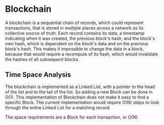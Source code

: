 # Blockchain

A blockchain is a sequential chain of records, which could represent transactions,
that is stored in multiple places across a network as its collective source of truth. 
Each record contains its data, a timestamp indicating when it was created, the previous block's 
hash, and the block's own hash, which is dependent on the block's data and on the previous block's 
hash. This makes it impossible to change the data in a block, because that would require a recompute of 
its hash, which would invalidate the hashes of all subsequent blocks.


## Time Space Analysis

The blockchain is implemented as a Linked List, with a pointer to the head of the list
and to the tail of the list. So adding a new Block can be done in O(1). This implementation
of Blockchain does not make it easy to find a specific Block. The current implementation
would require O(N) steps to look through the entire Linked List for a matching record.

The space requirements are a Block for each transaction, or O(N).
